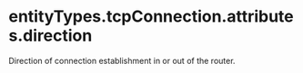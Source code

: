 # entityTypes.tcpConnection.attributes.direction

Direction of connection establishment in or out of the router.

